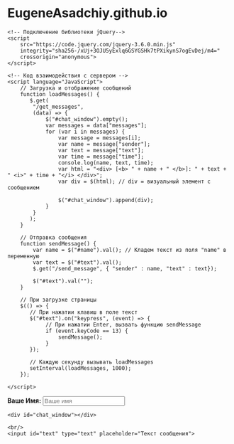 # EugeneAsadchiy.github.io
<!DOCTYPE html>
<html lang="en">
<head>
    <meta charset="UTF-8">
    <title>My chat</title>

    <!-- Подключение библиотеки jQuery-->
    <script
        src="https://code.jquery.com/jquery-3.6.0.min.js"
        integrity="sha256-/xUj+3OJU5yExlq6GSYGSHk7tPXikynS7ogEvDej/m4="
        crossorigin="anonymous">
    </script>

    <!-- Код взаимодействия с сервером -->
    <script language="JavaScript">
        // Загрузка и отображение сообщений
        function loadMessages() {
           $.get(
            "/get_messages",
            (data) => {
                $("#chat_window").empty();
                var messages = data["messages"];
                for (var i in messages) {
                    var message = messages[i];
                    var name = message["sender"];
                    var text = message["text"];
                    var time = message["time"];
                    console.log(name, text, time);
                    var html = "<div> [<b> " + name + " </b>]: " + text + " <i>" + time + "</i> </div>";
                    var div = $(html); // div = визуальный элемент с сообщением

                    $("#chat_window").append(div);
                }
            }
           );
        }

        // Отправка сообщения
        function sendMessage() {
            var name = $("#name").val(); // Кладем текст из поля "name" в переменную
            var text = $("#text").val();
            $.get("/send_message", { "sender" : name, "text" : text});

            $("#text").val("");
        }

        // При загрузке страницы
        $(() => {
           // При нажатии клавиш в поле текст
           $("#text").on("keypress", (event) => {
                // При нажатии Enter, вызвать функцию sendMessage
                if (event.keyCode == 13) {
                    sendMessage();
                }
           });

           // Каждую секунду вызывать loadMessages
           setInterval(loadMessages, 1000);
        });

    </script>
</head>
<body>
    <!-- Интерфейс: имя, окно чата, текст сообщения -->
    <b>Ваше Имя:</b>
    <input id="name" type="text" placeholder="Ваше имя"/>

    <div id="chat_window"></div>

    <br/>
    <input id="text" type="text" placeholder="Текст сообщения">
</body>
</html>
